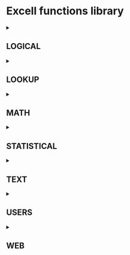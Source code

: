 # Excell functions library

<details>
<summary> <h2>LOGICAL</h2> </summary>

Code has been written for 19 of 19 functions

<img src="https://geps.dev/progress/100?dangerColor=800000&warningColor=ff9900&successColor=006600" width=35%>

Tests have been written for 0 of 19 functions

<img src="https://geps.dev/progress/0?dangerColor=800000&warningColor=ff9900&successColor=006600" width=35%>

Tests have been completed for 1 of 19 functions

<img src="https://geps.dev/progress/5?dangerColor=800000&warningColor=ff9900&successColor=006600" width=35%>

Tests have been completed successfully for 0 of 19 functions

<img src="https://geps.dev/progress/0?dangerColor=800000&warningColor=ff9900&successColor=006600" width=35%>

| № | Function name | Description| Code | Excell test | Python test | Well done |
| 1 | AND() | 'Returns TRUE if all of its arguments are TRUE' | ✔️ Code has been written|❌ Error: name 'openpyxl' is not defined|❌ Python test AND() function has not been written yet|❌ Tests  has not been written yet|
| 2 | BYCOL() | 'Applies a LAMBDA to each column and returns an array of the results' | ✔️ Code has been written|❌ Error: name 'openpyxl' is not defined|❌ Python test BYCOL() function has not been written yet|❌ Tests  has not been written yet|
| 3 | BYROW() | 'Applies a LAMBDA to each row and returns an array of the results' | ✔️ Code has been written|❌ Error: name 'openpyxl' is not defined|❌ Python test BYROW() function has not been written yet|❌ Tests  has not been written yet|
| 4 | FALSE() | 'Returns the logical value FALSE' | ✔️ Code has been written|❌ Error: name 'openpyxl' is not defined|❌ Python test FALSE() function has not been written yet|❌ Tests  has not been written yet|
| 5 | IF() | 'Specifies a logical test to perform' | ✔️ Code has been written|❌ Error: name 'openpyxl' is not defined|✔️ Python test IF() function has been written|❌ Tests  has not been written yet|
| 6 | IFERROR() | 'Returns a value you specify if a formula evaluates to an error. Otherwise, returns the result of the formula' | ✔️ Code has been written|❌ Error: name 'openpyxl' is not defined|❌ Python test IFERROR() function has not been written yet|❌ Tests  has not been written yet|
| 7 | IFNA() | 'Returns the value you specify if the expression resolves to #N/A, otherwise returns the result of the expression' | ✔️ Code has been written|❌ Error: name 'openpyxl' is not defined|❌ Python test IFNA() function has not been written yet|❌ Tests  has not been written yet|
| 8 | IFS() | 'Checks whether one or more conditions are met and returns a value that corresponds to the first TRUE condition' | ✔️ Code has been written|❌ Error: name 'openpyxl' is not defined|❌ Python test IFS() function has not been written yet|❌ Tests  has not been written yet|
| 9 | LAMBDA() | 'Create custom, reusable functions and call them by a friendly name' | ✔️ Code has been written|❌ Error: name 'openpyxl' is not defined|❌ Python test LAMBDA() function has not been written yet|❌ Tests  has not been written yet|
| 10 | LET() | 'Assigns names to calculation results' | ✔️ Code has been written|❌ Error: name 'openpyxl' is not defined|❌ Python test LET() function has not been written yet|❌ Tests  has not been written yet|
| 11 | MAKEARRAY() | 'Returns a calculated array of a specified row and column size, by applying a LAMBDA' | ✔️ Code has been written|❌ Error: name 'openpyxl' is not defined|❌ Python test MAKEARRAY() function has not been written yet|❌ Tests  has not been written yet|
| 12 | MAP() | 'Returns an array formed by mapping each value in the array(s) to a new value by applying a LAMBDA to create a new value' | ✔️ Code has been written|❌ Error: name 'openpyxl' is not defined|❌ Python test MAP() function has not been written yet|❌ Tests  has not been written yet|
| 13 | NOT() | 'Reverses the logic of its argument' | ✔️ Code has been written|❌ Error: name 'openpyxl' is not defined|❌ Python test NOT() function has not been written yet|❌ Tests  has not been written yet|
| 14 | OR() | 'Returns TRUE if any argument is TRUE' | ✔️ Code has been written|❌ Error: name 'openpyxl' is not defined|❌ Python test OR() function has not been written yet|❌ Tests  has not been written yet|
| 15 | REDUCE() | 'Reduces an array to an accumulated value by applying a LAMBDA to each value and returning the total value in the accumulator' | ✔️ Code has been written|❌ Error: name 'openpyxl' is not defined|❌ Python test REDUCE() function has not been written yet|❌ Tests  has not been written yet|
| 16 | SCAN() | 'Scans an array by applying a LAMBDA to each value and returns an array that has each intermediate value' | ✔️ Code has been written|❌ Error: name 'openpyxl' is not defined|❌ Python test SCAN() function has not been written yet|❌ Tests  has not been written yet|
| 17 | SWITCH() | 'Evaluates an expression against a list of values and returns the result corresponding to the first matching value. If there is no match, an optional default value may be returned' | ✔️ Code has been written|❌ Error: name 'openpyxl' is not defined|❌ Python test SWITCH() function has not been written yet|❌ Tests  has not been written yet|
| 18 | TRUE() | 'Returns the logical value TRUE' | ✔️ Code has been written|❌ Error: name 'openpyxl' is not defined|❌ Python test TRUE() function has not been written yet|❌ Tests  has not been written yet|
| 19 | XOR() | 'Returns a logical exclusive OR of all arguments' | ✔️ Code has been written|❌ Error: name 'openpyxl' is not defined|❌ Python test XOR() function has not been written yet|❌ Tests  has not been written yet|

</details>

<details>
<summary> <h2>LOOKUP</h2> </summary>

Code has been written for 0 of 37 functions

<img src="https://geps.dev/progress/0?dangerColor=800000&warningColor=ff9900&successColor=006600" width=35%>

Tests have been written for 0 of 37 functions

<img src="https://geps.dev/progress/0?dangerColor=800000&warningColor=ff9900&successColor=006600" width=35%>

Tests have been completed for 0 of 37 functions

<img src="https://geps.dev/progress/0?dangerColor=800000&warningColor=ff9900&successColor=006600" width=35%>

Tests have been completed successfully for 0 of 37 functions

<img src="https://geps.dev/progress/0?dangerColor=800000&warningColor=ff9900&successColor=006600" width=35%>

| № | Function name | Description| Code | Excell test | Python test | Well done |
| 1 | ADDRESS() | 'Returns a reference as text to a single cell in a worksheet' | ❌ Code has not been written yet|❌ Error: name 'openpyxl' is not defined|❌ Python test ADDRESS() function has not been written yet|❌ Tests  has not been written yet|
| 2 | AREAS() | 'Returns the number of areas in a reference' | ❌ Code has not been written yet|❌ Error: name 'openpyxl' is not defined|❌ Python test AREAS() function has not been written yet|❌ Tests  has not been written yet|
| 3 | CHOOSE() | 'Chooses a value from a list of values' | ❌ Code has not been written yet|❌ Error: name 'openpyxl' is not defined|❌ Python test CHOOSE() function has not been written yet|❌ Tests  has not been written yet|
| 4 | CHOOSECOLS() | 'Returns the specified columns from an array' | ❌ Code has not been written yet|❌ Error: name 'openpyxl' is not defined|❌ Python test CHOOSECOLS() function has not been written yet|❌ Tests  has not been written yet|
| 5 | CHOOSEROWS() | 'Returns the specified rows from an array' | ❌ Code has not been written yet|❌ Error: name 'openpyxl' is not defined|❌ Python test CHOOSEROWS() function has not been written yet|❌ Tests  has not been written yet|
| 6 | COLUMN() | 'Returns the column number of a reference' | ❌ Code has not been written yet|❌ Error: name 'openpyxl' is not defined|❌ Python test COLUMN() function has not been written yet|❌ Tests  has not been written yet|
| 7 | COLUMNS() | 'Returns the number of columns in a reference' | ❌ Code has not been written yet|❌ Error: name 'openpyxl' is not defined|❌ Python test COLUMNS() function has not been written yet|❌ Tests  has not been written yet|
| 8 | DROP() | 'Excludes a specified number of rows or columns from the start or end of an array' | ❌ Code has not been written yet|❌ Error: name 'openpyxl' is not defined|❌ Python test DROP() function has not been written yet|❌ Tests  has not been written yet|
| 9 | EXPAND() | 'Expands or pads an array to specified row and column dimensions' | ❌ Code has not been written yet|❌ Error: name 'openpyxl' is not defined|❌ Python test EXPAND() function has not been written yet|❌ Tests  has not been written yet|
| 10 | FILTER() | 'Filters a range of data based on criteria you define' | ❌ Code has not been written yet|❌ Error: name 'openpyxl' is not defined|❌ Python test FILTER() function has not been written yet|❌ Tests  has not been written yet|
| 11 | FORMULATEXT() | 'Returns the formula at the given reference as text' | ❌ Code has not been written yet|❌ Error: name 'openpyxl' is not defined|❌ Python test FORMULATEXT() function has not been written yet|❌ Tests  has not been written yet|
| 12 | GETPIVOTDATA() | 'Returns data stored in a PivotTable report' | ❌ Code has not been written yet|❌ Error: name 'openpyxl' is not defined|❌ Python test GETPIVOTDATA() function has not been written yet|❌ Tests  has not been written yet|
| 13 | HLOOKUP() | 'Looks in the top row of an array and returns the value of the indicated cell' | ❌ Code has not been written yet|❌ Error: name 'openpyxl' is not defined|❌ Python test HLOOKUP() function has not been written yet|❌ Tests  has not been written yet|
| 14 | HSTACK() | 'Appends arrays horizontally and in sequence to return a larger array' | ❌ Code has not been written yet|❌ Error: name 'openpyxl' is not defined|❌ Python test HSTACK() function has not been written yet|❌ Tests  has not been written yet|
| 15 | HYPERLINK() | 'Creates a shortcut or jump that opens a document stored on a network server, an intranet, or the Internet' | ❌ Code has not been written yet|❌ Error: name 'openpyxl' is not defined|❌ Python test HYPERLINK() function has not been written yet|❌ Tests  has not been written yet|
| 16 | IMAGE() | 'Returns an image from a given source' | ❌ Code has not been written yet|❌ Error: name 'openpyxl' is not defined|❌ Python test IMAGE() function has not been written yet|❌ Tests  has not been written yet|
| 17 | INDEX() | 'Uses an index to choose a value from a reference or array' | ❌ Code has not been written yet|❌ Error: name 'openpyxl' is not defined|❌ Python test INDEX() function has not been written yet|❌ Tests  has not been written yet|
| 18 | INDIRECT() | 'Returns a reference indicated by a text value' | ❌ Code has not been written yet|❌ Error: name 'openpyxl' is not defined|❌ Python test INDIRECT() function has not been written yet|❌ Tests  has not been written yet|
| 19 | LOOKUP() | 'Looks up values in a vector or array' | ❌ Code has not been written yet|❌ Error: name 'openpyxl' is not defined|❌ Python test LOOKUP() function has not been written yet|❌ Tests  has not been written yet|
| 20 | MATCH() | 'Looks up values in a reference or array' | ❌ Code has not been written yet|❌ Error: name 'openpyxl' is not defined|❌ Python test MATCH() function has not been written yet|❌ Tests  has not been written yet|
| 21 | OFFSET() | 'Returns a reference offset from a given reference' | ❌ Code has not been written yet|❌ Error: name 'openpyxl' is not defined|❌ Python test OFFSET() function has not been written yet|❌ Tests  has not been written yet|
| 22 | ROW() | 'Returns the row number of a reference' | ❌ Code has not been written yet|❌ Error: name 'openpyxl' is not defined|❌ Python test ROW() function has not been written yet|❌ Tests  has not been written yet|
| 23 | ROWS() | 'Returns the number of rows in a reference' | ❌ Code has not been written yet|❌ Error: name 'openpyxl' is not defined|❌ Python test ROWS() function has not been written yet|❌ Tests  has not been written yet|
| 24 | RTD() | 'Retrieves real-time data from a program that supports COM automation' | ❌ Code has not been written yet|❌ Error: name 'openpyxl' is not defined|❌ Python test RTD() function has not been written yet|❌ Tests  has not been written yet|
| 25 | SORT() | 'Sorts the contents of a range or array' | ❌ Code has not been written yet|❌ Error: name 'openpyxl' is not defined|❌ Python test SORT() function has not been written yet|❌ Tests  has not been written yet|
| 26 | SORTBY() | 'Sorts the contents of a range or array based on the values in a corresponding range or array' | ❌ Code has not been written yet|❌ Error: name 'openpyxl' is not defined|❌ Python test SORTBY() function has not been written yet|❌ Tests  has not been written yet|
| 27 | TAKE() | 'Returns a specified number of contiguous rows or columns from the start or end of an array' | ❌ Code has not been written yet|❌ Error: name 'openpyxl' is not defined|❌ Python test TAKE() function has not been written yet|❌ Tests  has not been written yet|
| 28 | TOCOL() | 'Returns the array in a single column' | ❌ Code has not been written yet|❌ Error: name 'openpyxl' is not defined|❌ Python test TOCOL() function has not been written yet|❌ Tests  has not been written yet|
| 29 | TOROW() | 'Returns the array in a single row' | ❌ Code has not been written yet|❌ Error: name 'openpyxl' is not defined|❌ Python test TOROW() function has not been written yet|❌ Tests  has not been written yet|
| 30 | TRANSPOSE() | 'Returns the transpose of an array' | ❌ Code has not been written yet|❌ Error: name 'openpyxl' is not defined|❌ Python test TRANSPOSE() function has not been written yet|❌ Tests  has not been written yet|
| 31 | UNIQUE() | 'Returns a list of unique values in a list or range' | ❌ Code has not been written yet|❌ Error: name 'openpyxl' is not defined|❌ Python test UNIQUE() function has not been written yet|❌ Tests  has not been written yet|
| 32 | VLOOKUP() | 'Looks in the first column of an array and moves across the row to return the value of a cell' | ❌ Code has not been written yet|❌ Error: name 'openpyxl' is not defined|❌ Python test VLOOKUP() function has not been written yet|❌ Tests  has not been written yet|
| 33 | VSTACK() | 'Appends arrays vertically and in sequence to return a larger array' | ❌ Code has not been written yet|❌ Error: name 'openpyxl' is not defined|❌ Python test VSTACK() function has not been written yet|❌ Tests  has not been written yet|
| 34 | WRAPCOLS() | 'Wraps the provided row or column of values by columns after a specified number of elements' | ❌ Code has not been written yet|❌ Error: name 'openpyxl' is not defined|❌ Python test WRAPCOLS() function has not been written yet|❌ Tests  has not been written yet|
| 35 | WRAPROWS() | 'Wraps the provided row or column of values by rows after a specified number of elements' | ❌ Code has not been written yet|❌ Error: name 'openpyxl' is not defined|❌ Python test WRAPROWS() function has not been written yet|❌ Tests  has not been written yet|
| 36 | XLOOKUP() | 'Searches a range or an array, and returns an item corresponding to the first match it finds. If a match doesn't exist, then XLOOKUP can return the closest (approximate) match.' | ❌ Code has not been written yet|❌ Error: name 'openpyxl' is not defined|❌ Python test XLOOKUP() function has not been written yet|❌ Tests  has not been written yet|
| 37 | XMATCH() | 'Returns the relative position of an item in an array or range of cells.' | ❌ Code has not been written yet|❌ Error: name 'openpyxl' is not defined|❌ Python test XMATCH() function has not been written yet|❌ Tests  has not been written yet|

</details>

<details>
<summary> <h2>MATH</h2> </summary>

Code has been written for 0 of 82 functions

<img src="https://geps.dev/progress/0?dangerColor=800000&warningColor=ff9900&successColor=006600" width=35%>

Tests have been written for 0 of 82 functions

<img src="https://geps.dev/progress/0?dangerColor=800000&warningColor=ff9900&successColor=006600" width=35%>

Tests have been completed for 0 of 82 functions

<img src="https://geps.dev/progress/0?dangerColor=800000&warningColor=ff9900&successColor=006600" width=35%>

Tests have been completed successfully for 0 of 82 functions

<img src="https://geps.dev/progress/0?dangerColor=800000&warningColor=ff9900&successColor=006600" width=35%>

| № | Function name | Description| Code | Excell test | Python test | Well done |
| 1 | ABS() | 'Returns the absolute value of a number' | ❌ Code has not been written yet|❌ Error: name 'openpyxl' is not defined|❌ Python test ABS() function has not been written yet|❌ Tests  has not been written yet|
| 2 | ACOS() | 'Returns the arccosine of a number' | ❌ Code has not been written yet|❌ Error: name 'openpyxl' is not defined|❌ Python test ACOS() function has not been written yet|❌ Tests  has not been written yet|
| 3 | ACOSH() | 'Returns the inverse hyperbolic cosine of a number' | ❌ Code has not been written yet|❌ Error: name 'openpyxl' is not defined|❌ Python test ACOSH() function has not been written yet|❌ Tests  has not been written yet|
| 4 | ACOT() | 'Returns the arccotangent of a number' | ❌ Code has not been written yet|❌ Error: name 'openpyxl' is not defined|❌ Python test ACOT() function has not been written yet|❌ Tests  has not been written yet|
| 5 | ACOTH() | 'Returns the hyperbolic arccotangent of a number' | ❌ Code has not been written yet|❌ Error: name 'openpyxl' is not defined|❌ Python test ACOTH() function has not been written yet|❌ Tests  has not been written yet|
| 6 | AGGREGATE() | 'Returns an aggregate in a list or database' | ❌ Code has not been written yet|❌ Error: name 'openpyxl' is not defined|❌ Python test AGGREGATE() function has not been written yet|❌ Tests  has not been written yet|
| 7 | ARABIC() | 'Converts a Roman number to Arabic, as a number' | ❌ Code has not been written yet|❌ Error: name 'openpyxl' is not defined|❌ Python test ARABIC() function has not been written yet|❌ Tests  has not been written yet|
| 8 | ASIN() | 'Returns the arcsine of a number' | ❌ Code has not been written yet|❌ Error: name 'openpyxl' is not defined|❌ Python test ASIN() function has not been written yet|❌ Tests  has not been written yet|
| 9 | ASINH() | 'Returns the inverse hyperbolic sine of a number' | ❌ Code has not been written yet|❌ Error: name 'openpyxl' is not defined|❌ Python test ASINH() function has not been written yet|❌ Tests  has not been written yet|
| 10 | ATAN() | 'Returns the arctangent of a number' | ❌ Code has not been written yet|❌ Error: name 'openpyxl' is not defined|❌ Python test ATAN() function has not been written yet|❌ Tests  has not been written yet|
| 11 | ATAN2() | 'Returns the arctangent from x- and y-coordinates' | ❌ Code has not been written yet|❌ Error: name 'openpyxl' is not defined|❌ Python test ATAN2() function has not been written yet|❌ Tests  has not been written yet|
| 12 | ATANH() | 'Returns the inverse hyperbolic tangent of a number' | ❌ Code has not been written yet|❌ Error: name 'openpyxl' is not defined|❌ Python test ATANH() function has not been written yet|❌ Tests  has not been written yet|
| 13 | BASE() | 'Converts a number into a text representation with the given radix (base)' | ❌ Code has not been written yet|❌ Error: name 'openpyxl' is not defined|❌ Python test BASE() function has not been written yet|❌ Tests  has not been written yet|
| 14 | CEILING() | 'Rounds a number to the nearest integer or to the nearest multiple of significance' | ❌ Code has not been written yet|❌ Error: name 'openpyxl' is not defined|❌ Python test CEILING() function has not been written yet|❌ Tests  has not been written yet|
| 15 | CEILING.MATH() | 'Rounds a number up, to the nearest integer or to the nearest multiple of significance' | ❌ Code has not been written yet|❌ Error: name 'openpyxl' is not defined|❌ Python test CEILING.MATH() function has not been written yet|❌ Tests  has not been written yet|
| 16 | CEILING.PRECISE() | 'Rounds a number the nearest integer or to the nearest multiple of significance. Regardless of the sign of the number, the number is rounded up.' | ❌ Code has not been written yet|❌ Error: name 'openpyxl' is not defined|❌ Python test CEILING.PRECISE() function has not been written yet|❌ Tests  has not been written yet|
| 17 | COMBIN() | 'Returns the number of combinations for a given number of objects' | ❌ Code has not been written yet|❌ Error: name 'openpyxl' is not defined|❌ Python test COMBIN() function has not been written yet|❌ Tests  has not been written yet|
| 18 | COMBINA() | 'Returns the number of combinations with repetitions for a given number of items' | ❌ Code has not been written yet|❌ Error: name 'openpyxl' is not defined|❌ Python test COMBINA() function has not been written yet|❌ Tests  has not been written yet|
| 19 | COS() | 'Returns the cosine of a number' | ❌ Code has not been written yet|❌ Error: name 'openpyxl' is not defined|❌ Python test COS() function has not been written yet|❌ Tests  has not been written yet|
| 20 | COSH() | 'Returns the hyperbolic cosine of a number' | ❌ Code has not been written yet|❌ Error: name 'openpyxl' is not defined|❌ Python test COSH() function has not been written yet|❌ Tests  has not been written yet|
| 21 | COT() | 'Returns the cotangent of an angle' | ❌ Code has not been written yet|❌ Error: name 'openpyxl' is not defined|❌ Python test COT() function has not been written yet|❌ Tests  has not been written yet|
| 22 | COTH() | 'Returns the hyperbolic cotangent of a number' | ❌ Code has not been written yet|❌ Error: name 'openpyxl' is not defined|❌ Python test COTH() function has not been written yet|❌ Tests  has not been written yet|
| 23 | CSC() | 'Returns the cosecant of an angle' | ❌ Code has not been written yet|❌ Error: name 'openpyxl' is not defined|❌ Python test CSC() function has not been written yet|❌ Tests  has not been written yet|
| 24 | CSCH() | 'Returns the hyperbolic cosecant of an angle' | ❌ Code has not been written yet|❌ Error: name 'openpyxl' is not defined|❌ Python test CSCH() function has not been written yet|❌ Tests  has not been written yet|
| 25 | DECIMAL() | 'Converts a text representation of a number in a given base into a decimal number' | ❌ Code has not been written yet|❌ Error: name 'openpyxl' is not defined|❌ Python test DECIMAL() function has not been written yet|❌ Tests  has not been written yet|
| 26 | DEGREES() | 'Converts radians to degrees' | ❌ Code has not been written yet|❌ Error: name 'openpyxl' is not defined|❌ Python test DEGREES() function has not been written yet|❌ Tests  has not been written yet|
| 27 | EVEN() | 'Rounds a number up to the nearest even integer' | ❌ Code has not been written yet|❌ Error: name 'openpyxl' is not defined|❌ Python test EVEN() function has not been written yet|❌ Tests  has not been written yet|
| 28 | EXP() | 'Returns e raised to the power of a given number' | ❌ Code has not been written yet|❌ Error: name 'openpyxl' is not defined|❌ Python test EXP() function has not been written yet|❌ Tests  has not been written yet|
| 29 | FACT() | 'Returns the factorial of a number' | ❌ Code has not been written yet|❌ Error: name 'openpyxl' is not defined|❌ Python test FACT() function has not been written yet|❌ Tests  has not been written yet|
| 30 | FACTDOUBLE() | 'Returns the double factorial of a number' | ❌ Code has not been written yet|❌ Error: name 'openpyxl' is not defined|❌ Python test FACTDOUBLE() function has not been written yet|❌ Tests  has not been written yet|
| 31 | FLOOR() | 'Rounds a number down, toward zero' | ❌ Code has not been written yet|❌ Error: name 'openpyxl' is not defined|❌ Python test FLOOR() function has not been written yet|❌ Tests  has not been written yet|
| 32 | FLOOR.MATH() | 'Rounds a number down, to the nearest integer or to the nearest multiple of significance' | ❌ Code has not been written yet|❌ Error: name 'openpyxl' is not defined|❌ Python test FLOOR.MATH() function has not been written yet|❌ Tests  has not been written yet|
| 33 | FLOOR.PRECISE() | 'Rounds a number down to the nearest integer or to the nearest multiple of significance. Regardless of the sign of the number, the number is rounded down.' | ❌ Code has not been written yet|❌ Error: name 'openpyxl' is not defined|❌ Python test FLOOR.PRECISE() function has not been written yet|❌ Tests  has not been written yet|
| 34 | GCD() | 'Returns the greatest common divisor' | ❌ Code has not been written yet|❌ Error: name 'openpyxl' is not defined|❌ Python test GCD() function has not been written yet|❌ Tests  has not been written yet|
| 35 | INT() | 'Rounds a number down to the nearest integer' | ❌ Code has not been written yet|❌ Error: name 'openpyxl' is not defined|❌ Python test INT() function has not been written yet|❌ Tests  has not been written yet|
| 36 | ISO.CEILING() | 'Returns a number that is rounded up to the nearest integer or to the nearest multiple of significance' | ❌ Code has not been written yet|❌ Error: name 'openpyxl' is not defined|❌ Python test ISO.CEILING() function has not been written yet|❌ Tests  has not been written yet|
| 37 | LCM() | 'Returns the least common multiple' | ❌ Code has not been written yet|❌ Error: name 'openpyxl' is not defined|❌ Python test LCM() function has not been written yet|❌ Tests  has not been written yet|
| 38 | LET() | 'Assigns names to calculation results to allow storing intermediate calculations, values, or defining names inside a formula' | ❌ Code has not been written yet|❌ Error: name 'openpyxl' is not defined|❌ Python test LET() function has not been written yet|❌ Tests  has not been written yet|
| 39 | LN() | 'Returns the natural logarithm of a number' | ❌ Code has not been written yet|❌ Error: name 'openpyxl' is not defined|❌ Python test LN() function has not been written yet|❌ Tests  has not been written yet|
| 40 | LOG() | 'Returns the logarithm of a number to a specified base' | ❌ Code has not been written yet|❌ Error: name 'openpyxl' is not defined|❌ Python test LOG() function has not been written yet|❌ Tests  has not been written yet|
| 41 | LOG10() | 'Returns the base-10 logarithm of a number' | ❌ Code has not been written yet|❌ Error: name 'openpyxl' is not defined|❌ Python test LOG10() function has not been written yet|❌ Tests  has not been written yet|
| 42 | MDETERM() | 'Returns the matrix determinant of an array' | ❌ Code has not been written yet|❌ Error: name 'openpyxl' is not defined|❌ Python test MDETERM() function has not been written yet|❌ Tests  has not been written yet|
| 43 | MINVERSE() | 'Returns the matrix inverse of an array' | ❌ Code has not been written yet|❌ Error: name 'openpyxl' is not defined|❌ Python test MINVERSE() function has not been written yet|❌ Tests  has not been written yet|
| 44 | MMULT() | 'Returns the matrix product of two arrays' | ❌ Code has not been written yet|❌ Error: name 'openpyxl' is not defined|❌ Python test MMULT() function has not been written yet|❌ Tests  has not been written yet|
| 45 | MOD() | 'Returns the remainder from division' | ❌ Code has not been written yet|❌ Error: name 'openpyxl' is not defined|❌ Python test MOD() function has not been written yet|❌ Tests  has not been written yet|
| 46 | MROUND() | 'Returns a number rounded to the desired multiple' | ❌ Code has not been written yet|❌ Error: name 'openpyxl' is not defined|❌ Python test MROUND() function has not been written yet|❌ Tests  has not been written yet|
| 47 | MULTINOMIAL() | 'Returns the multinomial of a set of numbers' | ❌ Code has not been written yet|❌ Error: name 'openpyxl' is not defined|❌ Python test MULTINOMIAL() function has not been written yet|❌ Tests  has not been written yet|
| 48 | MUNIT() | 'Returns the unit matrix or the specified dimension' | ❌ Code has not been written yet|❌ Error: name 'openpyxl' is not defined|❌ Python test MUNIT() function has not been written yet|❌ Tests  has not been written yet|
| 49 | ODD() | 'Rounds a number up to the nearest odd integer' | ❌ Code has not been written yet|❌ Error: name 'openpyxl' is not defined|❌ Python test ODD() function has not been written yet|❌ Tests  has not been written yet|
| 50 | PI() | 'Returns the value of pi' | ❌ Code has not been written yet|❌ Error: name 'openpyxl' is not defined|❌ Python test PI() function has not been written yet|❌ Tests  has not been written yet|
| 51 | POWER() | 'Returns the result of a number raised to a power' | ❌ Code has not been written yet|❌ Error: name 'openpyxl' is not defined|❌ Python test POWER() function has not been written yet|❌ Tests  has not been written yet|
| 52 | PRODUCT() | 'Multiplies its arguments' | ❌ Code has not been written yet|❌ Error: name 'openpyxl' is not defined|❌ Python test PRODUCT() function has not been written yet|❌ Tests  has not been written yet|
| 53 | QUOTIENT() | 'Returns the integer portion of a division' | ❌ Code has not been written yet|❌ Error: name 'openpyxl' is not defined|❌ Python test QUOTIENT() function has not been written yet|❌ Tests  has not been written yet|
| 54 | RADIANS() | 'Converts degrees to radians' | ❌ Code has not been written yet|❌ Error: name 'openpyxl' is not defined|❌ Python test RADIANS() function has not been written yet|❌ Tests  has not been written yet|
| 55 | RAND() | 'Returns a random number between 0 and 1' | ❌ Code has not been written yet|❌ Error: name 'openpyxl' is not defined|❌ Python test RAND() function has not been written yet|❌ Tests  has not been written yet|
| 56 | RANDARRAY() | 'Returns an array of random numbers between 0 and 1. However, you can specify the number of rows and columns to fill, minimum and maximum values, and whether to return whole numbers or decimal values.' | ❌ Code has not been written yet|❌ Error: name 'openpyxl' is not defined|❌ Python test RANDARRAY() function has not been written yet|❌ Tests  has not been written yet|
| 57 | RANDBETWEEN() | 'Returns a random number between the numbers you specify' | ❌ Code has not been written yet|❌ Error: name 'openpyxl' is not defined|❌ Python test RANDBETWEEN() function has not been written yet|❌ Tests  has not been written yet|
| 58 | ROMAN() | 'Converts an Arabic numeral to Roman, as text' | ❌ Code has not been written yet|❌ Error: name 'openpyxl' is not defined|❌ Python test ROMAN() function has not been written yet|❌ Tests  has not been written yet|
| 59 | ROUND() | 'Rounds a number to a specified number of digits' | ❌ Code has not been written yet|❌ Error: name 'openpyxl' is not defined|❌ Python test ROUND() function has not been written yet|❌ Tests  has not been written yet|
| 60 | ROUNDDOWN() | 'Rounds a number down, toward zero' | ❌ Code has not been written yet|❌ Error: name 'openpyxl' is not defined|❌ Python test ROUNDDOWN() function has not been written yet|❌ Tests  has not been written yet|
| 61 | ROUNDUP() | 'Rounds a number up, away from zero' | ❌ Code has not been written yet|❌ Error: name 'openpyxl' is not defined|❌ Python test ROUNDUP() function has not been written yet|❌ Tests  has not been written yet|
| 62 | SEC() | 'Returns the secant of an angle' | ❌ Code has not been written yet|❌ Error: name 'openpyxl' is not defined|❌ Python test SEC() function has not been written yet|❌ Tests  has not been written yet|
| 63 | SECH() | 'Returns the hyperbolic secant of an angle' | ❌ Code has not been written yet|❌ Error: name 'openpyxl' is not defined|❌ Python test SECH() function has not been written yet|❌ Tests  has not been written yet|
| 64 | SERIESSUM() | 'Returns the sum of a power series based on the formula' | ❌ Code has not been written yet|❌ Error: name 'openpyxl' is not defined|❌ Python test SERIESSUM() function has not been written yet|❌ Tests  has not been written yet|
| 65 | SEQUENCE() | 'Generates a list of sequential numbers in an array, such as 1, 2, 3, 4' | ❌ Code has not been written yet|❌ Error: name 'openpyxl' is not defined|❌ Python test SEQUENCE() function has not been written yet|❌ Tests  has not been written yet|
| 66 | SIGN() | 'Returns the sign of a number' | ❌ Code has not been written yet|❌ Error: name 'openpyxl' is not defined|❌ Python test SIGN() function has not been written yet|❌ Tests  has not been written yet|
| 67 | SIN() | 'Returns the sine of the given angle' | ❌ Code has not been written yet|❌ Error: name 'openpyxl' is not defined|❌ Python test SIN() function has not been written yet|❌ Tests  has not been written yet|
| 68 | SINH() | 'Returns the hyperbolic sine of a number' | ❌ Code has not been written yet|❌ Error: name 'openpyxl' is not defined|❌ Python test SINH() function has not been written yet|❌ Tests  has not been written yet|
| 69 | SQRT() | 'Returns a positive square root' | ❌ Code has not been written yet|❌ Error: name 'openpyxl' is not defined|❌ Python test SQRT() function has not been written yet|❌ Tests  has not been written yet|
| 70 | SQRTPI() | 'Returns the square root of (number * pi)' | ❌ Code has not been written yet|❌ Error: name 'openpyxl' is not defined|❌ Python test SQRTPI() function has not been written yet|❌ Tests  has not been written yet|
| 71 | SUBTOTAL() | 'Returns a subtotal in a list or database' | ❌ Code has not been written yet|❌ Error: name 'openpyxl' is not defined|❌ Python test SUBTOTAL() function has not been written yet|❌ Tests  has not been written yet|
| 72 | SUM() | 'Adds its arguments' | ❌ Code has not been written yet|❌ Error: name 'openpyxl' is not defined|❌ Python test SUM() function has not been written yet|❌ Tests  has not been written yet|
| 73 | SUMIF() | 'Adds the cells specified by a given criteria' | ❌ Code has not been written yet|❌ Error: name 'openpyxl' is not defined|❌ Python test SUMIF() function has not been written yet|❌ Tests  has not been written yet|
| 74 | SUMIFS() | 'Adds the cells in a range that meet multiple criteria' | ❌ Code has not been written yet|❌ Error: name 'openpyxl' is not defined|❌ Python test SUMIFS() function has not been written yet|❌ Tests  has not been written yet|
| 75 | SUMPRODUCT() | 'Returns the sum of the products of corresponding array components' | ❌ Code has not been written yet|❌ Error: name 'openpyxl' is not defined|❌ Python test SUMPRODUCT() function has not been written yet|❌ Tests  has not been written yet|
| 76 | SUMSQ() | 'Returns the sum of the squares of the arguments' | ❌ Code has not been written yet|❌ Error: name 'openpyxl' is not defined|❌ Python test SUMSQ() function has not been written yet|❌ Tests  has not been written yet|
| 77 | SUMX2MY2() | 'Returns the sum of the difference of squares of corresponding values in two arrays' | ❌ Code has not been written yet|❌ Error: name 'openpyxl' is not defined|❌ Python test SUMX2MY2() function has not been written yet|❌ Tests  has not been written yet|
| 78 | SUMX2PY2() | 'Returns the sum of the sum of squares of corresponding values in two arrays' | ❌ Code has not been written yet|❌ Error: name 'openpyxl' is not defined|❌ Python test SUMX2PY2() function has not been written yet|❌ Tests  has not been written yet|
| 79 | SUMXMY2() | 'Returns the sum of squares of differences of corresponding values in two arrays' | ❌ Code has not been written yet|❌ Error: name 'openpyxl' is not defined|❌ Python test SUMXMY2() function has not been written yet|❌ Tests  has not been written yet|
| 80 | TAN() | 'Returns the tangent of a number' | ❌ Code has not been written yet|❌ Error: name 'openpyxl' is not defined|❌ Python test TAN() function has not been written yet|❌ Tests  has not been written yet|
| 81 | TANH() | 'Returns the hyperbolic tangent of a number' | ❌ Code has not been written yet|❌ Error: name 'openpyxl' is not defined|❌ Python test TANH() function has not been written yet|❌ Tests  has not been written yet|
| 82 | TRUNC() | 'Truncates a number to an integer' | ❌ Code has not been written yet|❌ Error: name 'openpyxl' is not defined|❌ Python test TRUNC() function has not been written yet|❌ Tests  has not been written yet|

</details>

<details>
<summary> <h2>STATISTICAL</h2> </summary>

Code has been written for 0 of 111 functions

<img src="https://geps.dev/progress/0?dangerColor=800000&warningColor=ff9900&successColor=006600" width=35%>

Tests have been written for 0 of 111 functions

<img src="https://geps.dev/progress/0?dangerColor=800000&warningColor=ff9900&successColor=006600" width=35%>

Tests have been completed for 0 of 111 functions

<img src="https://geps.dev/progress/0?dangerColor=800000&warningColor=ff9900&successColor=006600" width=35%>

Tests have been completed successfully for 0 of 111 functions

<img src="https://geps.dev/progress/0?dangerColor=800000&warningColor=ff9900&successColor=006600" width=35%>

| № | Function name | Description| Code | Excell test | Python test | Well done |
| 1 | AVEDEV() | 'Returns the average of the absolute deviations of data points from their mean' | ❌ Code has not been written yet|❌ Error: name 'openpyxl' is not defined|❌ Python test AVEDEV() function has not been written yet|❌ Tests  has not been written yet|
| 2 | AVERAGE() | 'Returns the average of its arguments' | ❌ Code has not been written yet|❌ Error: name 'openpyxl' is not defined|❌ Python test AVERAGE() function has not been written yet|❌ Tests  has not been written yet|
| 3 | AVERAGEA() | 'Returns the average of its arguments, including numbers, text, and logical values' | ❌ Code has not been written yet|❌ Error: name 'openpyxl' is not defined|❌ Python test AVERAGEA() function has not been written yet|❌ Tests  has not been written yet|
| 4 | AVERAGEIF() | 'Returns the average (arithmetic mean) of all the cells in a range that meet a given criteria' | ❌ Code has not been written yet|❌ Error: name 'openpyxl' is not defined|❌ Python test AVERAGEIF() function has not been written yet|❌ Tests  has not been written yet|
| 5 | AVERAGEIFS() | 'Returns the average (arithmetic mean) of all cells that meet multiple criteria' | ❌ Code has not been written yet|❌ Error: name 'openpyxl' is not defined|❌ Python test AVERAGEIFS() function has not been written yet|❌ Tests  has not been written yet|
| 6 | BETA.DIST() | 'Returns the beta cumulative distribution function' | ❌ Code has not been written yet|❌ Error: name 'openpyxl' is not defined|❌ Python test BETA.DIST() function has not been written yet|❌ Tests  has not been written yet|
| 7 | BETA.INV() | 'Returns the inverse of the cumulative distribution function for a specified beta distribution' | ❌ Code has not been written yet|❌ Error: name 'openpyxl' is not defined|❌ Python test BETA.INV() function has not been written yet|❌ Tests  has not been written yet|
| 8 | BINOM.DIST() | 'Returns the individual term binomial distribution probability' | ❌ Code has not been written yet|❌ Error: name 'openpyxl' is not defined|❌ Python test BINOM.DIST() function has not been written yet|❌ Tests  has not been written yet|
| 9 | BINOM.DIST.RANGE() | 'Returns the probability of a trial result using a binomial distribution' | ❌ Code has not been written yet|❌ Error: name 'openpyxl' is not defined|❌ Python test BINOM.DIST.RANGE() function has not been written yet|❌ Tests  has not been written yet|
| 10 | BINOM.INV() | 'Returns the smallest value for which the cumulative binomial distribution is less than or equal to a criterion value' | ❌ Code has not been written yet|❌ Error: name 'openpyxl' is not defined|❌ Python test BINOM.INV() function has not been written yet|❌ Tests  has not been written yet|
| 11 | CHISQ.DIST() | 'Returns the cumulative beta probability density function' | ❌ Code has not been written yet|❌ Error: name 'openpyxl' is not defined|❌ Python test CHISQ.DIST() function has not been written yet|❌ Tests  has not been written yet|
| 12 | CHISQ.DIST.RT() | 'Returns the one-tailed probability of the chi-squared distribution' | ❌ Code has not been written yet|❌ Error: name 'openpyxl' is not defined|❌ Python test CHISQ.DIST.RT() function has not been written yet|❌ Tests  has not been written yet|
| 13 | CHISQ.INV() | 'Returns the cumulative beta probability density function' | ❌ Code has not been written yet|❌ Error: name 'openpyxl' is not defined|❌ Python test CHISQ.INV() function has not been written yet|❌ Tests  has not been written yet|
| 14 | CHISQ.INV.RT() | 'Returns the inverse of the one-tailed probability of the chi-squared distribution' | ❌ Code has not been written yet|❌ Error: name 'openpyxl' is not defined|❌ Python test CHISQ.INV.RT() function has not been written yet|❌ Tests  has not been written yet|
| 15 | CHISQ.TEST() | 'Returns the test for independence' | ❌ Code has not been written yet|❌ Error: name 'openpyxl' is not defined|❌ Python test CHISQ.TEST() function has not been written yet|❌ Tests  has not been written yet|
| 16 | CONFIDENCE.NORM() | 'Returns the confidence interval for a population mean' | ❌ Code has not been written yet|❌ Error: name 'openpyxl' is not defined|❌ Python test CONFIDENCE.NORM() function has not been written yet|❌ Tests  has not been written yet|
| 17 | CONFIDENCE.T() | 'Returns the confidence interval for a population mean, using a Student's t distribution' | ❌ Code has not been written yet|❌ Error: name 'openpyxl' is not defined|❌ Python test CONFIDENCE.T() function has not been written yet|❌ Tests  has not been written yet|
| 18 | CORREL() | 'Returns the correlation coefficient between two data sets' | ❌ Code has not been written yet|❌ Error: name 'openpyxl' is not defined|❌ Python test CORREL() function has not been written yet|❌ Tests  has not been written yet|
| 19 | COUNT() | 'Counts how many numbers are in the list of arguments' | ❌ Code has not been written yet|❌ Error: name 'openpyxl' is not defined|❌ Python test COUNT() function has not been written yet|❌ Tests  has not been written yet|
| 20 | COUNTA() | 'Counts how many values are in the list of arguments' | ❌ Code has not been written yet|❌ Error: name 'openpyxl' is not defined|❌ Python test COUNTA() function has not been written yet|❌ Tests  has not been written yet|
| 21 | COUNTBLANK() | 'Counts the number of blank cells within a range' | ❌ Code has not been written yet|❌ Error: name 'openpyxl' is not defined|❌ Python test COUNTBLANK() function has not been written yet|❌ Tests  has not been written yet|
| 22 | COUNTIF() | 'Counts the number of cells within a range that meet the given criteria' | ❌ Code has not been written yet|❌ Error: name 'openpyxl' is not defined|❌ Python test COUNTIF() function has not been written yet|❌ Tests  has not been written yet|
| 23 | COUNTIFS() | 'Counts the number of cells within a range that meet multiple criteria' | ❌ Code has not been written yet|❌ Error: name 'openpyxl' is not defined|❌ Python test COUNTIFS() function has not been written yet|❌ Tests  has not been written yet|
| 24 | COVARIANCE.P() | 'Returns covariance, the average of the products of paired deviations' | ❌ Code has not been written yet|❌ Error: name 'openpyxl' is not defined|❌ Python test COVARIANCE.P() function has not been written yet|❌ Tests  has not been written yet|
| 25 | COVARIANCE.S() | 'Returns the sample covariance, the average of the products deviations for each data point pair in two data sets' | ❌ Code has not been written yet|❌ Error: name 'openpyxl' is not defined|❌ Python test COVARIANCE.S() function has not been written yet|❌ Tests  has not been written yet|
| 26 | DEVSQ() | 'Returns the sum of squares of deviations' | ❌ Code has not been written yet|❌ Error: name 'openpyxl' is not defined|❌ Python test DEVSQ() function has not been written yet|❌ Tests  has not been written yet|
| 27 | EXPON.DIST() | 'Returns the exponential distribution' | ❌ Code has not been written yet|❌ Error: name 'openpyxl' is not defined|❌ Python test EXPON.DIST() function has not been written yet|❌ Tests  has not been written yet|
| 28 | F.DIST() | 'Returns the F probability distribution' | ❌ Code has not been written yet|❌ Error: name 'openpyxl' is not defined|❌ Python test F.DIST() function has not been written yet|❌ Tests  has not been written yet|
| 29 | F.DIST.RT() | 'Returns the F probability distribution' | ❌ Code has not been written yet|❌ Error: name 'openpyxl' is not defined|❌ Python test F.DIST.RT() function has not been written yet|❌ Tests  has not been written yet|
| 30 | F.INV() | 'Returns the inverse of the F probability distribution' | ❌ Code has not been written yet|❌ Error: name 'openpyxl' is not defined|❌ Python test F.INV() function has not been written yet|❌ Tests  has not been written yet|
| 31 | F.INV.RT() | 'Returns the inverse of the F probability distribution' | ❌ Code has not been written yet|❌ Error: name 'openpyxl' is not defined|❌ Python test F.INV.RT() function has not been written yet|❌ Tests  has not been written yet|
| 32 | F.TEST() | 'Returns the result of an F-test' | ❌ Code has not been written yet|❌ Error: name 'openpyxl' is not defined|❌ Python test F.TEST() function has not been written yet|❌ Tests  has not been written yet|
| 33 | FISHER() | 'Returns the Fisher transformation' | ❌ Code has not been written yet|❌ Error: name 'openpyxl' is not defined|❌ Python test FISHER() function has not been written yet|❌ Tests  has not been written yet|
| 34 | FISHERINV() | 'Returns the inverse of the Fisher transformation' | ❌ Code has not been written yet|❌ Error: name 'openpyxl' is not defined|❌ Python test FISHERINV() function has not been written yet|❌ Tests  has not been written yet|
| 35 | FORECAST() | 'Returns a value along a linear trend' | ❌ Code has not been written yet|❌ Error: name 'openpyxl' is not defined|❌ Python test FORECAST() function has not been written yet|❌ Tests  has not been written yet|
| 36 | FORECAST.ETS() | 'Returns a future value based on existing (historical) values by using the AAA version of the Exponential Smoothing (ETS) algorithm' | ❌ Code has not been written yet|❌ Error: name 'openpyxl' is not defined|❌ Python test FORECAST.ETS() function has not been written yet|❌ Tests  has not been written yet|
| 37 | FORECAST.ETS.CONFINT() | 'Returns a confidence interval for the forecast value at the specified target date' | ❌ Code has not been written yet|❌ Error: name 'openpyxl' is not defined|❌ Python test FORECAST.ETS.CONFINT() function has not been written yet|❌ Tests  has not been written yet|
| 38 | FORECAST.ETS.SEASONALITY() | 'Returns the length of the repetitive pattern Excel detects for the specified time series' | ❌ Code has not been written yet|❌ Error: name 'openpyxl' is not defined|❌ Python test FORECAST.ETS.SEASONALITY() function has not been written yet|❌ Tests  has not been written yet|
| 39 | FORECAST.ETS.STAT() | 'Returns a statistical value as a result of time series forecasting' | ❌ Code has not been written yet|❌ Error: name 'openpyxl' is not defined|❌ Python test FORECAST.ETS.STAT() function has not been written yet|❌ Tests  has not been written yet|
| 40 | FORECAST.LINEAR() | 'Returns a future value based on existing values' | ❌ Code has not been written yet|❌ Error: name 'openpyxl' is not defined|❌ Python test FORECAST.LINEAR() function has not been written yet|❌ Tests  has not been written yet|
| 41 | FREQUENCY() | 'Returns a frequency distribution as a vertical array' | ❌ Code has not been written yet|❌ Error: name 'openpyxl' is not defined|❌ Python test FREQUENCY() function has not been written yet|❌ Tests  has not been written yet|
| 42 | GAMMA() | 'Returns the Gamma function value' | ❌ Code has not been written yet|❌ Error: name 'openpyxl' is not defined|❌ Python test GAMMA() function has not been written yet|❌ Tests  has not been written yet|
| 43 | GAMMA.DIST() | 'Returns the gamma distribution' | ❌ Code has not been written yet|❌ Error: name 'openpyxl' is not defined|❌ Python test GAMMA.DIST() function has not been written yet|❌ Tests  has not been written yet|
| 44 | GAMMA.INV() | 'Returns the inverse of the gamma cumulative distribution' | ❌ Code has not been written yet|❌ Error: name 'openpyxl' is not defined|❌ Python test GAMMA.INV() function has not been written yet|❌ Tests  has not been written yet|
| 45 | GAMMALN() | 'Returns the natural logarithm of the gamma function, Γ(x)' | ❌ Code has not been written yet|❌ Error: name 'openpyxl' is not defined|❌ Python test GAMMALN() function has not been written yet|❌ Tests  has not been written yet|
| 46 | GAMMALN.PRECISE() | 'Returns the natural logarithm of the gamma function, Γ(x)' | ❌ Code has not been written yet|❌ Error: name 'openpyxl' is not defined|❌ Python test GAMMALN.PRECISE() function has not been written yet|❌ Tests  has not been written yet|
| 47 | GAUSS() | 'Returns 0.5 less than the standard normal cumulative distribution' | ❌ Code has not been written yet|❌ Error: name 'openpyxl' is not defined|❌ Python test GAUSS() function has not been written yet|❌ Tests  has not been written yet|
| 48 | GEOMEAN() | 'Returns the geometric mean' | ❌ Code has not been written yet|❌ Error: name 'openpyxl' is not defined|❌ Python test GEOMEAN() function has not been written yet|❌ Tests  has not been written yet|
| 49 | GROWTH() | 'Returns values along an exponential trend' | ❌ Code has not been written yet|❌ Error: name 'openpyxl' is not defined|❌ Python test GROWTH() function has not been written yet|❌ Tests  has not been written yet|
| 50 | HARMEAN() | 'Returns the harmonic mean' | ❌ Code has not been written yet|❌ Error: name 'openpyxl' is not defined|❌ Python test HARMEAN() function has not been written yet|❌ Tests  has not been written yet|
| 51 | HYPGEOM.DIST() | 'Returns the hypergeometric distribution' | ❌ Code has not been written yet|❌ Error: name 'openpyxl' is not defined|❌ Python test HYPGEOM.DIST() function has not been written yet|❌ Tests  has not been written yet|
| 52 | INTERCEPT() | 'Returns the intercept of the linear regression line' | ❌ Code has not been written yet|❌ Error: name 'openpyxl' is not defined|❌ Python test INTERCEPT() function has not been written yet|❌ Tests  has not been written yet|
| 53 | KURT() | 'Returns the kurtosis of a data set' | ❌ Code has not been written yet|❌ Error: name 'openpyxl' is not defined|❌ Python test KURT() function has not been written yet|❌ Tests  has not been written yet|
| 54 | LARGE() | 'Returns the k-th largest value in a data set' | ❌ Code has not been written yet|❌ Error: name 'openpyxl' is not defined|❌ Python test LARGE() function has not been written yet|❌ Tests  has not been written yet|
| 55 | LINEST() | 'Returns the parameters of a linear trend' | ❌ Code has not been written yet|❌ Error: name 'openpyxl' is not defined|❌ Python test LINEST() function has not been written yet|❌ Tests  has not been written yet|
| 56 | LOGEST() | 'Returns the parameters of an exponential trend' | ❌ Code has not been written yet|❌ Error: name 'openpyxl' is not defined|❌ Python test LOGEST() function has not been written yet|❌ Tests  has not been written yet|
| 57 | LOGNORM.DIST() | 'Returns the cumulative lognormal distribution' | ❌ Code has not been written yet|❌ Error: name 'openpyxl' is not defined|❌ Python test LOGNORM.DIST() function has not been written yet|❌ Tests  has not been written yet|
| 58 | LOGNORM.INV() | 'Returns the inverse of the lognormal cumulative distribution' | ❌ Code has not been written yet|❌ Error: name 'openpyxl' is not defined|❌ Python test LOGNORM.INV() function has not been written yet|❌ Tests  has not been written yet|
| 59 | MAX() | 'Returns the maximum value in a list of arguments' | ❌ Code has not been written yet|❌ Error: name 'openpyxl' is not defined|❌ Python test MAX() function has not been written yet|❌ Tests  has not been written yet|
| 60 | MAXA() | 'Returns the maximum value in a list of arguments, including numbers, text, and logical values' | ❌ Code has not been written yet|❌ Error: name 'openpyxl' is not defined|❌ Python test MAXA() function has not been written yet|❌ Tests  has not been written yet|
| 61 | MAXIFS() | 'Returns the maximum value among cells specified by a given set of conditions or criteria' | ❌ Code has not been written yet|❌ Error: name 'openpyxl' is not defined|❌ Python test MAXIFS() function has not been written yet|❌ Tests  has not been written yet|
| 62 | MEDIAN() | 'Returns the median of the given numbers' | ❌ Code has not been written yet|❌ Error: name 'openpyxl' is not defined|❌ Python test MEDIAN() function has not been written yet|❌ Tests  has not been written yet|
| 63 | MIN() | 'Returns the minimum value in a list of arguments' | ❌ Code has not been written yet|❌ Error: name 'openpyxl' is not defined|❌ Python test MIN() function has not been written yet|❌ Tests  has not been written yet|
| 64 | MINA() | 'Returns the smallest value in a list of arguments, including numbers, text, and logical values' | ❌ Code has not been written yet|❌ Error: name 'openpyxl' is not defined|❌ Python test MINA() function has not been written yet|❌ Tests  has not been written yet|
| 65 | MINIFS() | 'Returns the minimum value among cells specified by a given set of conditions or criteria.' | ❌ Code has not been written yet|❌ Error: name 'openpyxl' is not defined|❌ Python test MINIFS() function has not been written yet|❌ Tests  has not been written yet|
| 66 | MODE.MULT() | 'Returns a vertical array of the most frequently occurring, or repetitive values in an array or range of data' | ❌ Code has not been written yet|❌ Error: name 'openpyxl' is not defined|❌ Python test MODE.MULT() function has not been written yet|❌ Tests  has not been written yet|
| 67 | MODE.SNGL() | 'Returns the most common value in a data set' | ❌ Code has not been written yet|❌ Error: name 'openpyxl' is not defined|❌ Python test MODE.SNGL() function has not been written yet|❌ Tests  has not been written yet|
| 68 | NEGBINOM.DIST() | 'Returns the negative binomial distribution' | ❌ Code has not been written yet|❌ Error: name 'openpyxl' is not defined|❌ Python test NEGBINOM.DIST() function has not been written yet|❌ Tests  has not been written yet|
| 69 | NORM.DIST() | 'Returns the normal cumulative distribution' | ❌ Code has not been written yet|❌ Error: name 'openpyxl' is not defined|❌ Python test NORM.DIST() function has not been written yet|❌ Tests  has not been written yet|
| 70 | NORM.INV() | 'Returns the inverse of the normal cumulative distribution' | ❌ Code has not been written yet|❌ Error: name 'openpyxl' is not defined|❌ Python test NORM.INV() function has not been written yet|❌ Tests  has not been written yet|
| 71 | NORM.S.DIST() | 'Returns the standard normal cumulative distribution' | ❌ Code has not been written yet|❌ Error: name 'openpyxl' is not defined|❌ Python test NORM.S.DIST() function has not been written yet|❌ Tests  has not been written yet|
| 72 | NORM.S.INV() | 'Returns the inverse of the standard normal cumulative distribution' | ❌ Code has not been written yet|❌ Error: name 'openpyxl' is not defined|❌ Python test NORM.S.INV() function has not been written yet|❌ Tests  has not been written yet|
| 73 | PEARSON() | 'Returns the Pearson product moment correlation coefficient' | ❌ Code has not been written yet|❌ Error: name 'openpyxl' is not defined|❌ Python test PEARSON() function has not been written yet|❌ Tests  has not been written yet|
| 74 | PERCENTILE.EXC() | 'Returns the k-th percentile of values in a range, where k is in the range 0..1, exclusive' | ❌ Code has not been written yet|❌ Error: name 'openpyxl' is not defined|❌ Python test PERCENTILE.EXC() function has not been written yet|❌ Tests  has not been written yet|
| 75 | PERCENTILE.INC() | 'Returns the k-th percentile of values in a range' | ❌ Code has not been written yet|❌ Error: name 'openpyxl' is not defined|❌ Python test PERCENTILE.INC() function has not been written yet|❌ Tests  has not been written yet|
| 76 | PERCENTRANK.EXC() | 'Returns the rank of a value in a data set as a percentage (0..1, exclusive) of the data set' | ❌ Code has not been written yet|❌ Error: name 'openpyxl' is not defined|❌ Python test PERCENTRANK.EXC() function has not been written yet|❌ Tests  has not been written yet|
| 77 | PERCENTRANK.INC() | 'Returns the percentage rank of a value in a data set' | ❌ Code has not been written yet|❌ Error: name 'openpyxl' is not defined|❌ Python test PERCENTRANK.INC() function has not been written yet|❌ Tests  has not been written yet|
| 78 | PERMUT() | 'Returns the number of permutations for a given number of objects' | ❌ Code has not been written yet|❌ Error: name 'openpyxl' is not defined|❌ Python test PERMUT() function has not been written yet|❌ Tests  has not been written yet|
| 79 | PERMUTATIONA() | 'Returns the number of permutations for a given number of objects (with repetitions) that can be selected from the total objects' | ❌ Code has not been written yet|❌ Error: name 'openpyxl' is not defined|❌ Python test PERMUTATIONA() function has not been written yet|❌ Tests  has not been written yet|
| 80 | PHI() | 'Returns the value of the density function for a standard normal distribution' | ❌ Code has not been written yet|❌ Error: name 'openpyxl' is not defined|❌ Python test PHI() function has not been written yet|❌ Tests  has not been written yet|
| 81 | POISSON.DIST() | 'Returns the Poisson distribution' | ❌ Code has not been written yet|❌ Error: name 'openpyxl' is not defined|❌ Python test POISSON.DIST() function has not been written yet|❌ Tests  has not been written yet|
| 82 | PROB() | 'Returns the probability that values in a range are between two limits' | ❌ Code has not been written yet|❌ Error: name 'openpyxl' is not defined|❌ Python test PROB() function has not been written yet|❌ Tests  has not been written yet|
| 83 | QUARTILE.EXC() | 'Returns the quartile of the data set, based on percentile values from 0..1, exclusive' | ❌ Code has not been written yet|❌ Error: name 'openpyxl' is not defined|❌ Python test QUARTILE.EXC() function has not been written yet|❌ Tests  has not been written yet|
| 84 | QUARTILE.INC() | 'Returns the quartile of a data set' | ❌ Code has not been written yet|❌ Error: name 'openpyxl' is not defined|❌ Python test QUARTILE.INC() function has not been written yet|❌ Tests  has not been written yet|
| 85 | RANK.AVG() | 'Returns the rank of a number in a list of numbers' | ❌ Code has not been written yet|❌ Error: name 'openpyxl' is not defined|❌ Python test RANK.AVG() function has not been written yet|❌ Tests  has not been written yet|
| 86 | RANK.EQ() | 'Returns the rank of a number in a list of numbers' | ❌ Code has not been written yet|❌ Error: name 'openpyxl' is not defined|❌ Python test RANK.EQ() function has not been written yet|❌ Tests  has not been written yet|
| 87 | RSQ() | 'Returns the square of the Pearson product moment correlation coefficient' | ❌ Code has not been written yet|❌ Error: name 'openpyxl' is not defined|❌ Python test RSQ() function has not been written yet|❌ Tests  has not been written yet|
| 88 | SKEW() | 'Returns the skewness of a distribution' | ❌ Code has not been written yet|❌ Error: name 'openpyxl' is not defined|❌ Python test SKEW() function has not been written yet|❌ Tests  has not been written yet|
| 89 | SKEW.P() | 'Returns the skewness of a distribution based on a population: a characterization of the degree of asymmetry of a distribution around its mean' | ❌ Code has not been written yet|❌ Error: name 'openpyxl' is not defined|❌ Python test SKEW.P() function has not been written yet|❌ Tests  has not been written yet|
| 90 | SLOPE() | 'Returns the slope of the linear regression line' | ❌ Code has not been written yet|❌ Error: name 'openpyxl' is not defined|❌ Python test SLOPE() function has not been written yet|❌ Tests  has not been written yet|
| 91 | SMALL() | 'Returns the k-th smallest value in a data set' | ❌ Code has not been written yet|❌ Error: name 'openpyxl' is not defined|❌ Python test SMALL() function has not been written yet|❌ Tests  has not been written yet|
| 92 | STANDARDIZE() | 'Returns a normalized value' | ❌ Code has not been written yet|❌ Error: name 'openpyxl' is not defined|❌ Python test STANDARDIZE() function has not been written yet|❌ Tests  has not been written yet|
| 93 | STDEV.P() | 'Calculates standard deviation based on the entire population' | ❌ Code has not been written yet|❌ Error: name 'openpyxl' is not defined|❌ Python test STDEV.P() function has not been written yet|❌ Tests  has not been written yet|
| 94 | STDEV.S() | 'Estimates standard deviation based on a sample' | ❌ Code has not been written yet|❌ Error: name 'openpyxl' is not defined|❌ Python test STDEV.S() function has not been written yet|❌ Tests  has not been written yet|
| 95 | STDEVA() | 'Estimates standard deviation based on a sample, including numbers, text, and logical values' | ❌ Code has not been written yet|❌ Error: name 'openpyxl' is not defined|❌ Python test STDEVA() function has not been written yet|❌ Tests  has not been written yet|
| 96 | STDEVPA() | 'Calculates standard deviation based on the entire population, including numbers, text, and logical values' | ❌ Code has not been written yet|❌ Error: name 'openpyxl' is not defined|❌ Python test STDEVPA() function has not been written yet|❌ Tests  has not been written yet|
| 97 | STEYX() | 'Returns the standard error of the predicted y-value for each x in the regression' | ❌ Code has not been written yet|❌ Error: name 'openpyxl' is not defined|❌ Python test STEYX() function has not been written yet|❌ Tests  has not been written yet|
| 98 | T.DIST() | 'Returns the Percentage Points (probability) for the Student t-distribution' | ❌ Code has not been written yet|❌ Error: name 'openpyxl' is not defined|❌ Python test T.DIST() function has not been written yet|❌ Tests  has not been written yet|
| 99 | T.DIST.2T() | 'Returns the Percentage Points (probability) for the Student t-distribution' | ❌ Code has not been written yet|❌ Error: name 'openpyxl' is not defined|❌ Python test T.DIST.2T() function has not been written yet|❌ Tests  has not been written yet|
| 100 | T.DIST.RT() | 'Returns the Student's t-distribution' | ❌ Code has not been written yet|❌ Error: name 'openpyxl' is not defined|❌ Python test T.DIST.RT() function has not been written yet|❌ Tests  has not been written yet|
| 101 | T.INV() | 'Returns the t-value of the Student's t-distribution as a function of the probability and the degrees of freedom' | ❌ Code has not been written yet|❌ Error: name 'openpyxl' is not defined|❌ Python test T.INV() function has not been written yet|❌ Tests  has not been written yet|
| 102 | T.INV.2T() | 'Returns the inverse of the Student's t-distribution' | ❌ Code has not been written yet|❌ Error: name 'openpyxl' is not defined|❌ Python test T.INV.2T() function has not been written yet|❌ Tests  has not been written yet|
| 103 | T.TEST() | 'Returns the probability associated with a Student's t-test' | ❌ Code has not been written yet|❌ Error: name 'openpyxl' is not defined|❌ Python test T.TEST() function has not been written yet|❌ Tests  has not been written yet|
| 104 | TREND() | 'Returns values along a linear trend' | ❌ Code has not been written yet|❌ Error: name 'openpyxl' is not defined|❌ Python test TREND() function has not been written yet|❌ Tests  has not been written yet|
| 105 | TRIMMEAN() | 'Returns the mean of the interior of a data set' | ❌ Code has not been written yet|❌ Error: name 'openpyxl' is not defined|❌ Python test TRIMMEAN() function has not been written yet|❌ Tests  has not been written yet|
| 106 | VAR.P() | 'Calculates variance based on the entire population' | ❌ Code has not been written yet|❌ Error: name 'openpyxl' is not defined|❌ Python test VAR.P() function has not been written yet|❌ Tests  has not been written yet|
| 107 | VAR.S() | 'Estimates variance based on a sample' | ❌ Code has not been written yet|❌ Error: name 'openpyxl' is not defined|❌ Python test VAR.S() function has not been written yet|❌ Tests  has not been written yet|
| 108 | VARA() | 'Estimates variance based on a sample, including numbers, text, and logical values' | ❌ Code has not been written yet|❌ Error: name 'openpyxl' is not defined|❌ Python test VARA() function has not been written yet|❌ Tests  has not been written yet|
| 109 | VARPA() | 'Calculates variance based on the entire population, including numbers, text, and logical values' | ❌ Code has not been written yet|❌ Error: name 'openpyxl' is not defined|❌ Python test VARPA() function has not been written yet|❌ Tests  has not been written yet|
| 110 | WEIBULL.DIST() | 'Returns the Weibull distribution' | ❌ Code has not been written yet|❌ Error: name 'openpyxl' is not defined|❌ Python test WEIBULL.DIST() function has not been written yet|❌ Tests  has not been written yet|
| 111 | Z.TEST() | 'Returns the one-tailed probability-value of a z-test' | ❌ Code has not been written yet|❌ Error: name 'openpyxl' is not defined|❌ Python test Z.TEST() function has not been written yet|❌ Tests  has not been written yet|

</details>

<details>
<summary> <h2>TEXT</h2> </summary>

Code has been written for 37 of 37 functions

<img src="https://geps.dev/progress/100?dangerColor=800000&warningColor=ff9900&successColor=006600" width=35%>

Tests have been written for 0 of 37 functions

<img src="https://geps.dev/progress/0?dangerColor=800000&warningColor=ff9900&successColor=006600" width=35%>

Tests have been completed for 0 of 37 functions

<img src="https://geps.dev/progress/0?dangerColor=800000&warningColor=ff9900&successColor=006600" width=35%>

Tests have been completed successfully for 0 of 37 functions

<img src="https://geps.dev/progress/0?dangerColor=800000&warningColor=ff9900&successColor=006600" width=35%>

| № | Function name | Description| Code | Excell test | Python test | Well done |
| 1 | ASC() | 'Changes full-width (double-byte) English letters or katakana within a character string to half-width (single-byte) characters' | ✔️ Code has been written|❌ Error: name 'openpyxl' is not defined|❌ Python test ASC() function has not been written yet|❌ Tests  has not been written yet|
| 2 | ARRAYTOTEXT() | 'Returns an array of text values from any specified range' | ✔️ Code has been written|❌ Error: name 'openpyxl' is not defined|❌ Python test ARRAYTOTEXT() function has not been written yet|❌ Tests  has not been written yet|
| 3 | BAHTTEXT() | 'Converts a number to text, using the ß (baht) currency format' | ✔️ Code has been written|❌ Error: name 'openpyxl' is not defined|❌ Python test BAHTTEXT() function has not been written yet|❌ Tests  has not been written yet|
| 4 | CHAR() | 'Returns the character specified by the code number' | ✔️ Code has been written|❌ Error: name 'openpyxl' is not defined|❌ Python test CHAR() function has not been written yet|❌ Tests  has not been written yet|
| 5 | CLEAN() | 'Removes all nonprintable characters from text' | ✔️ Code has been written|❌ Error: name 'openpyxl' is not defined|❌ Python test CLEAN() function has not been written yet|❌ Tests  has not been written yet|
| 6 | CODE() | 'Returns a numeric code for the first character in a text string' | ✔️ Code has been written|❌ Error: name 'openpyxl' is not defined|❌ Python test CODE() function has not been written yet|❌ Tests  has not been written yet|
| 7 | CONCAT() | 'Combines the text from multiple ranges and/or strings, but it doesn't provide the delimiter or IgnoreEmpty arguments.' | ✔️ Code has been written|❌ Error: name 'openpyxl' is not defined|❌ Python test CONCAT() function has not been written yet|❌ Tests  has not been written yet|
| 8 | CONCATENATE() | 'Joins several text items into one text item' | ✔️ Code has been written|❌ Error: name 'openpyxl' is not defined|❌ Python test CONCATENATE() function has not been written yet|❌ Tests  has not been written yet|
| 9 | DBCS() | 'Changes half-width (single-byte) English letters or katakana within a character string to full-width (double-byte) characters' | ✔️ Code has been written|❌ Error: name 'openpyxl' is not defined|❌ Python test DBCS() function has not been written yet|❌ Tests  has not been written yet|
| 10 | DOLLAR() | 'Converts a number to text, using the $ (dollar) currency format' | ✔️ Code has been written|❌ Error: name 'openpyxl' is not defined|❌ Python test DOLLAR() function has not been written yet|❌ Tests  has not been written yet|
| 11 | EXACT() | 'Checks to see if two text values are identical' | ✔️ Code has been written|❌ Error: name 'openpyxl' is not defined|❌ Python test EXACT() function has not been written yet|❌ Tests  has not been written yet|
| 12 | FIND, FINDB () | 'Finds one text value within another (case-sensitive)' | ✔️ Code has been written|❌ Error: name 'openpyxl' is not defined|❌ Python test FIND, FINDB () function has not been written yet|❌ Tests  has not been written yet|
| 13 | FIXED() | 'Formats a number as text with a fixed number of decimals' | ✔️ Code has been written|❌ Error: name 'openpyxl' is not defined|❌ Python test FIXED() function has not been written yet|❌ Tests  has not been written yet|
| 14 | LEFT, LEFTB () | 'Returns the leftmost characters from a text value' | ✔️ Code has been written|❌ Error: name 'openpyxl' is not defined|❌ Python test LEFT, LEFTB () function has not been written yet|❌ Tests  has not been written yet|
| 15 | LEN, LENB () | 'Returns the number of characters in a text string' | ✔️ Code has been written|❌ Error: name 'openpyxl' is not defined|❌ Python test LEN, LENB () function has not been written yet|❌ Tests  has not been written yet|
| 16 | LOWER() | 'Converts text to lowercase' | ✔️ Code has been written|❌ Error: name 'openpyxl' is not defined|❌ Python test LOWER() function has not been written yet|❌ Tests  has not been written yet|
| 17 | MID, MIDB () | 'Returns a specific number of characters from a text string starting at the position you specify' | ✔️ Code has been written|❌ Error: name 'openpyxl' is not defined|❌ Python test MID, MIDB () function has not been written yet|❌ Tests  has not been written yet|
| 18 | NUMBERVALUE() | 'Converts text to number in a locale-independent manner' | ✔️ Code has been written|❌ Error: name 'openpyxl' is not defined|❌ Python test NUMBERVALUE() function has not been written yet|❌ Tests  has not been written yet|
| 19 | PHONETIC() | 'Extracts the phonetic (furigana) characters from a text string' | ✔️ Code has been written|❌ Error: name 'openpyxl' is not defined|❌ Python test PHONETIC() function has not been written yet|❌ Tests  has not been written yet|
| 20 | PROPER() | 'Capitalizes the first letter in each word of a text value' | ✔️ Code has been written|❌ Error: name 'openpyxl' is not defined|❌ Python test PROPER() function has not been written yet|❌ Tests  has not been written yet|
| 21 | REPLACE, REPLACEB () | 'Replaces characters within text' | ✔️ Code has been written|❌ Error: name 'openpyxl' is not defined|❌ Python test REPLACE, REPLACEB () function has not been written yet|❌ Tests  has not been written yet|
| 22 | REPT() | 'Repeats text a given number of times' | ✔️ Code has been written|❌ Error: name 'openpyxl' is not defined|❌ Python test REPT() function has not been written yet|❌ Tests  has not been written yet|
| 23 | RIGHT, RIGHTB () | 'Returns the rightmost characters from a text value' | ✔️ Code has been written|❌ Error: name 'openpyxl' is not defined|❌ Python test RIGHT, RIGHTB () function has not been written yet|❌ Tests  has not been written yet|
| 24 | SEARCH, SEARCHB () | 'Finds one text value within another (not case-sensitive)' | ✔️ Code has been written|❌ Error: name 'openpyxl' is not defined|❌ Python test SEARCH, SEARCHB () function has not been written yet|❌ Tests  has not been written yet|
| 25 | SUBSTITUTE() | 'Substitutes new text for old text in a text string' | ✔️ Code has been written|❌ Error: name 'openpyxl' is not defined|❌ Python test SUBSTITUTE() function has not been written yet|❌ Tests  has not been written yet|
| 26 | T() | 'Converts its arguments to text' | ✔️ Code has been written|❌ Error: name 'openpyxl' is not defined|❌ Python test T() function has not been written yet|❌ Tests  has not been written yet|
| 27 | TEXT() | 'Formats a number and converts it to text' | ✔️ Code has been written|❌ Error: name 'openpyxl' is not defined|❌ Python test TEXT() function has not been written yet|❌ Tests  has not been written yet|
| 28 | TEXTAFTER() | 'Returns text that occurs after given character or string' | ✔️ Code has been written|❌ Error: name 'openpyxl' is not defined|❌ Python test TEXTAFTER() function has not been written yet|❌ Tests  has not been written yet|
| 29 | TEXTBEFORE() | 'Returns text that occurs before a given character or string' | ✔️ Code has been written|❌ Error: name 'openpyxl' is not defined|❌ Python test TEXTBEFORE() function has not been written yet|❌ Tests  has not been written yet|
| 30 | TEXTJOIN() | 'Text:    Combines the text from multiple ranges and/or strings' | ✔️ Code has been written|❌ Error: name 'openpyxl' is not defined|❌ Python test TEXTJOIN() function has not been written yet|❌ Tests  has not been written yet|
| 31 | TEXTSPLIT() | 'Splits text strings by using column and row delimiters' | ✔️ Code has been written|❌ Error: name 'openpyxl' is not defined|❌ Python test TEXTSPLIT() function has not been written yet|❌ Tests  has not been written yet|
| 32 | TRIM() | 'Removes spaces from text' | ✔️ Code has been written|❌ Error: name 'openpyxl' is not defined|❌ Python test TRIM() function has not been written yet|❌ Tests  has not been written yet|
| 33 | UNICHAR() | 'Returns the Unicode character that is references by the given numeric value' | ✔️ Code has been written|❌ Error: name 'openpyxl' is not defined|❌ Python test UNICHAR() function has not been written yet|❌ Tests  has not been written yet|
| 34 | UNICODE() | 'Returns the number (code point) that corresponds to the first character of the text' | ✔️ Code has been written|❌ Error: name 'openpyxl' is not defined|❌ Python test UNICODE() function has not been written yet|❌ Tests  has not been written yet|
| 35 | UPPER() | 'Converts text to uppercase' | ✔️ Code has been written|❌ Error: name 'openpyxl' is not defined|❌ Python test UPPER() function has not been written yet|❌ Tests  has not been written yet|
| 36 | VALUE() | 'Converts a text argument to a number' | ✔️ Code has been written|❌ Error: name 'openpyxl' is not defined|❌ Python test VALUE() function has not been written yet|❌ Tests  has not been written yet|
| 37 | VALUETOTEXT() | 'Returns text from any specified value' | ✔️ Code has been written|❌ Error: name 'openpyxl' is not defined|❌ Python test VALUETOTEXT() function has not been written yet|❌ Tests  has not been written yet|

</details>

<details>
<summary> <h2>USERS</h2> </summary>

Code has been written for 3 of 3 functions

<img src="https://geps.dev/progress/100?dangerColor=800000&warningColor=ff9900&successColor=006600" width=35%>

Tests have been written for 0 of 3 functions

<img src="https://geps.dev/progress/0?dangerColor=800000&warningColor=ff9900&successColor=006600" width=35%>

Tests have been completed for 0 of 3 functions

<img src="https://geps.dev/progress/0?dangerColor=800000&warningColor=ff9900&successColor=006600" width=35%>

Tests have been completed successfully for 0 of 3 functions

<img src="https://geps.dev/progress/0?dangerColor=800000&warningColor=ff9900&successColor=006600" width=35%>

| № | Function name | Description| Code | Excell test | Python test | Well done |
| 1 | CALL() | 'Calls a procedure in a dynamic link library or code resource' | ✔️ Code has been written|❌ Error: name 'openpyxl' is not defined|❌ Python test CALL() function has not been written yet|❌ Tests  has not been written yet|
| 2 | EUROCONVERT() | 'Converts a number to euros, converts a number from euros to a euro member currency, or converts a number from one euro member currency to another by using the euro as an intermediary (triangulation)' | ✔️ Code has been written|❌ Error: name 'openpyxl' is not defined|❌ Python test EUROCONVERT() function has not been written yet|❌ Tests  has not been written yet|
| 3 | REGISTER.ID() | 'Returns the register ID of the specified dynamic link library (DLL) or code resource that has been previously registered' | ✔️ Code has been written|❌ Error: name 'openpyxl' is not defined|❌ Python test REGISTER.ID() function has not been written yet|❌ Tests  has not been written yet|

</details>

<details>
<summary> <h2>WEB</h2> </summary>

Code has been written for 3 of 3 functions

<img src="https://geps.dev/progress/100?dangerColor=800000&warningColor=ff9900&successColor=006600" width=35%>

Tests have been written for 0 of 3 functions

<img src="https://geps.dev/progress/0?dangerColor=800000&warningColor=ff9900&successColor=006600" width=35%>

Tests have been completed for 0 of 3 functions

<img src="https://geps.dev/progress/0?dangerColor=800000&warningColor=ff9900&successColor=006600" width=35%>

Tests have been completed successfully for 0 of 3 functions

<img src="https://geps.dev/progress/0?dangerColor=800000&warningColor=ff9900&successColor=006600" width=35%>

| № | Function name | Description| Code | Excell test | Python test | Well done |
| 1 | ENCODEURL() | 'Returns a URL-encoded string' | ✔️ Code has been written|❌ Error: name 'openpyxl' is not defined|❌ Python test ENCODEURL() function has not been written yet|❌ Tests  has not been written yet|
| 2 | FILTERXML() | 'Returns specific data from the XML content by using the specified XPath' | ✔️ Code has been written|❌ Error: name 'openpyxl' is not defined|❌ Python test FILTERXML() function has not been written yet|❌ Tests  has not been written yet|
| 3 | WEBSERVICE() | 'Returns data from a web service' | ✔️ Code has been written|❌ Error: name 'openpyxl' is not defined|❌ Python test WEBSERVICE() function has not been written yet|❌ Tests  has not been written yet|

</details>

